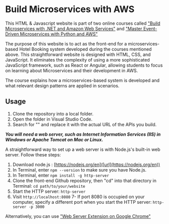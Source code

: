 # Build Microservices with AWS 


This HTML & Javascript website is part of two online courses called ["Build Microservices with .NET and Amazon Web Services"](https://www.udemy.com/course/build-microservices-with-aspnet-core-amazon-web-services/?referralCode=B288BF33506B34292176) and ["Master Event-Driven Microservices with Python and AWS"](https://www.udemy.com/course/build-microservices-with-python-aws/?referralCode=4727A2957A33ED2E4226)

The purpose of this website is to act as the front-end for a microservices-based Hotel Booking system developed during the courses mentioned above. This straightforward website is designed with HTML, CSS, and JavaScript. It eliminates the complexity of using a more sophisticated JavaScript framework, such as React or Angular, allowing students to focus on learning about Microservices and their development in AWS.

The course explains how a microservices-based system is developed and what relevant design patterns are applied in scenarios.


## Usage

1. Clone the repository into a local folder.
2. Open the folder in Visual Studio Code.
3. Search for "<api url here>" and replace it with the actual URL of the APIs you build.

***You will need a web server, such as Internet Information Services (IIS) in Windows or Apache Tomcat on Mac or Linux.***

A straightforward way to set up a web server is with Node.js's built-in web server. Follow these steps:

1. Download node.js : [https://nodejs.org/en]([url](https://nodejs.org/en))
2. In Terminal, enter `npm --version` to make sure you have Node.js.
3. In Terminal, enter `npm install -g http-server`
4. Clone the front-end Github repository, then "cd" into that directory in Terminal: `cd path/to/your/website`
5. Start the HTTP server: `http-server`
6. Visit `http://localhost:8080` 
7- If port 8080 is occupied on your computer, specify a different port when you start the HTTP server: `http-server -p 3000`
   
 Alternatively, you can use ["Web Server Extension on Google Chrome"](https://bit.ly/3QJF53O)







